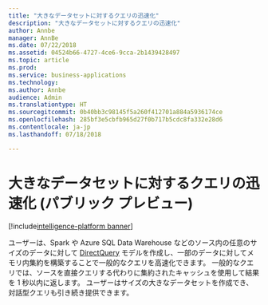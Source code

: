 ```yaml
---
title: "大きなデータセットに対するクエリの迅速化"
description: "大きなデータセットに対するクエリの迅速化"
author: Annbe
manager: AnnBe
ms.date: 07/22/2018
ms.assetid: 04524b66-4727-4ce6-9cca-2b1439428497
ms.topic: article
ms.prod: 
ms.service: business-applications
ms.technology: 
ms.author: Annbe
audience: Admin
ms.translationtype: HT
ms.sourcegitcommit: 0b40bb3c98145f5a260f412701a884a5936174ce
ms.openlocfilehash: 285bf3e5cbfb965d27f0b717b5cdc8fa332e28d6
ms.contentlocale: ja-jp
ms.lasthandoff: 07/18/2018

---
```


#  <a name="query-acceleration-for-large-datasets-public-preview"></a>大きなデータセットに対するクエリの迅速化 (パブリック プレビュー)

[!include[intelligence-platform banner](../../includes/intelligence-platform.md)]



ユーザーは、Spark や Azure SQL Data Warehouse などのソース内の任意のサイズのデータに対して [DirectQuery](https://docs.microsoft.com/power-bi/desktop-directquery-about) モデルを作成し、一部のデータに対してメモリ内集約を構築することで一般的なクエリを高速化できます。 一般的なクエリでは、ソースを直接クエリする代わりに集約されたキャッシュを使用して結果を 1 秒以内に返します。 ユーザーはサイズの大きなデータセットを作成でき、対話型クエリも引き続き提供できます。

